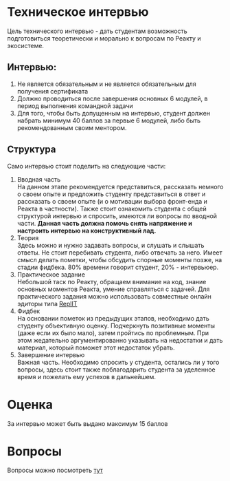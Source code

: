 # Техническое интервью
Цель технического интервью - дать студентам возможность подготовиться теоретически и морально к вопросам по Реакту и экосистеме.
## Интервью:
1. Не является обязательным и не является обязательным для получения сертификата
2. Должно проводиться после завершения основных 6 модулей, в период выполнения командной задачи
3. Для того, чтобы быть допущенным на интервью, студент должен набрать минимум 40 баллов за первые 6 модулей, либо быть рекомендованным своим ментором.

## Структура
Само интервью стоит поделить на следующие части:
1. Вводная часть  
На данном этапе рекомендуется представиться, рассказать немного о своем опыте и предложить студенту представиться в ответ и рассказать о своем опыте (и о мотивации выбора фронт-енда и Реакта в частности).
Также стоит ознакомить студента с общей структурой интервью и спросить, имеются ли вопросы по вводной части.
**Данная часть должна помочь снять напряжение и настроить интервью на конструктивный лад.**
2. Теория  
Здесь можно и нужно задавать вопросы, и слушать и слышать ответы. Не стоит перебивать студента, либо отвечать за него. Имеет смысл делать пометки, чтобы обсудить спорные моменты позже, на стадии фидбека. 80% времени говорит студент, 20% - интервьюер.
3. Практическое задание  
Небольшой таск по Реакту, обращаем внимание на код, знание основных моментов Реакта, умение справляться с задачей.
Для практического задания можно использовать совместные онлайн эдиторы типа [ReplIT](https://replit.com/)
4. Фидбек  
На основании пометок из предыдущих этапов, необходимо дать студенту объективную оценку. Подчеркнуть позитивные моменты (даже если их было мало), затем пройтись по проблемным. При этом жедательно аргументированно указывать на недостатки и дать материал, который поможет этот недостаток убрать.
5. Завершение интервью  
Важная часть. Необходимо спросить у студента, остались ли у того вопросы, здесь стоит также поблагодарить студента за уделенное время и пожелать ему успехов в дальнейшем.


# Оценка
За интервью может быть выдано максимум 15 баллов

# Вопросы
Вопросы можно посмотреть [тут](questions.md)
